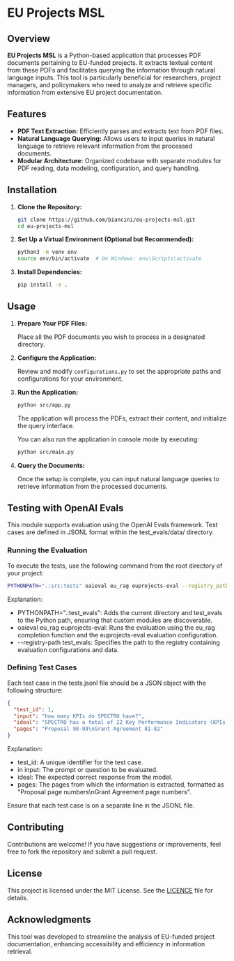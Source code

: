 # EU Projects MSL

## Overview

**EU Projects MSL** is a Python-based application that processes PDF documents pertaining to EU-funded projects. It extracts textual content from these PDFs and facilitates querying the information through natural language inputs. This tool is particularly beneficial for researchers, project managers, and policymakers who need to analyze and retrieve specific information from extensive EU project documentation.

## Features

- **PDF Text Extraction:** Efficiently parses and extracts text from PDF files.
- **Natural Language Querying:** Allows users to input queries in natural language to retrieve relevant information from the processed documents.
- **Modular Architecture:** Organized codebase with separate modules for PDF reading, data modeling, configuration, and query handling.

## Installation

1. **Clone the Repository:**

   ```bash
   git clone https://github.com/biancini/eu-projects-msl.git
   cd eu-projects-msl
   ```

2. **Set Up a Virtual Environment (Optional but Recommended):**

   ```bash
   python3 -m venv env
   source env/bin/activate  # On Windows: env\Scripts\activate
   ```

3. **Install Dependencies:**

   ```bash
   pip install -e .
   ```

## Usage

1. **Prepare Your PDF Files:**

   Place all the PDF documents you wish to process in a designated directory.

2. **Configure the Application:**

   Review and modify `configurations.py` to set the appropriate paths and configurations for your environment.

3. **Run the Application:**

   ```bash
   python src/app.py
   ```

   The application will process the PDFs, extract their content, and initialize the query interface.

   You can also run the application in console mode by executing:

   ```bash
   python src/main.py
   ```

4. **Query the Documents:**

   Once the setup is complete, you can input natural language queries to retrieve information from the processed documents.

## Testing with OpenAI Evals

This module supports evaluation using the OpenAI Evals framework. Test cases are defined in JSONL format within the test_evals/data/ directory.

### Running the Evaluation

To execute the tests, use the following command from the root directory of your project:

```bash
PYTHONPATH=".:src:tests" oaieval eu_rag euprojects-eval --registry_path tests
```

Explanation:
-	PYTHONPATH=".:test_evals": Adds the current directory and test_evals to the Python path, ensuring that custom modules are discoverable.
-	oaieval eu_rag euprojects-eval: Runs the evaluation using the eu_rag completion function and the euprojects-eval evaluation configuration.
-	--registry-path test_evals: Specifies the path to the registry containing evaluation configurations and data.

### Defining Test Cases

Each test case in the tests.jsonl file should be a JSON object with the following structure:
```json
{
  "test_id": 1,
  "input": "how many KPIs do SPECTRO have?",
  "ideal": "SPECTRO has a total of 22 Key Performance Indicators (KPIs).",
  "pages": "Proposal 98-99\nGrant Agreement 81-82"
}
```

Explanation:
-  test_id: A unique identifier for the test case.
-	in input: The prompt or question to be evaluated.
-	ideal: The expected correct response from the model.
-	pages: The pages from which the information is extracted, formatted as "Proposal page numbers\nGrant Agreement page numbers".

Ensure that each test case is on a separate line in the JSONL file.

## Contributing

Contributions are welcome! If you have suggestions or improvements, feel free to fork the repository and submit a pull request.

## License

This project is licensed under the MIT License. See the [LICENCE](LICENCE) file for details.

## Acknowledgments

This tool was developed to streamline the analysis of EU-funded project documentation, enhancing accessibility and efficiency in information retrieval.
